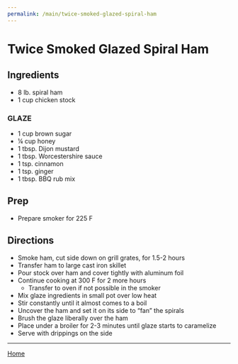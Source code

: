 ```yaml
---
permalink: /main/twice-smoked-glazed-spiral-ham
---
```

# Twice Smoked Glazed Spiral Ham

## Ingredients

- 8 lb. spiral ham
- 1 cup chicken stock

### GLAZE

- 1 cup brown sugar
- ¼ cup honey
- 1 tbsp. Dijon mustard
- 1 tbsp. Worcestershire sauce
- 1 tsp. cinnamon
- 1 tsp. ginger
- 1 tbsp. BBQ rub mix

## Prep

- Prepare smoker for 225 F

## Directions

- Smoke ham, cut side down on grill grates, for 1.5-2 hours
- Transfer ham to large cast iron skillet
- Pour stock over ham and cover tightly with aluminum foil
- Continue cooking at 300 F for 2 more hours
  - Transfer to oven if not possible in the smoker
- Mix glaze ingredients in small pot over low heat
- Stir constantly until it almost comes to a boil
- Uncover the ham and set it on its side to “fan” the spirals
- Brush the glaze liberally over the ham
- Place under a broiler for 2-3 minutes until glaze starts to caramelize
- Serve with drippings on the side

---

[Home](https://thomasjbarrett82.github.io)
